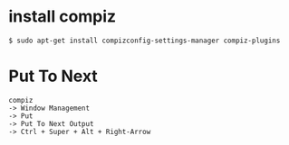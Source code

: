 # install compiz
```{bash}
$ sudo apt-get install compizconfig-settings-manager compiz-plugins
```

# Put To Next
```{text}
compiz
-> Window Management
-> Put
-> Put To Next Output
-> Ctrl + Super + Alt + Right-Arrow
```
